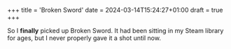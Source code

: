 +++
title = 'Broken Sword'
date = 2024-03-14T15:24:27+01:00
draft = true
+++

So I **finally** picked up Broken Sword. It had been sitting in my Steam library for ages, but I never properly gave it a shot until now.